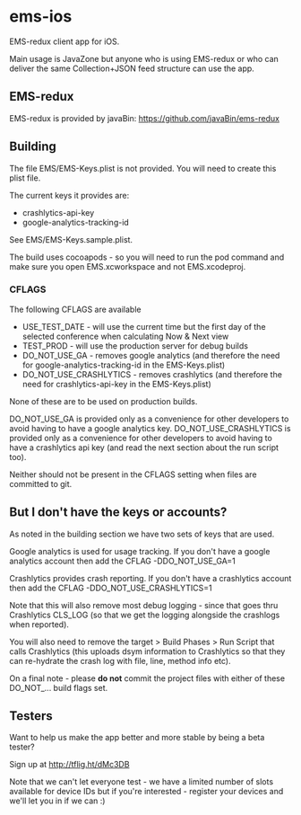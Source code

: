 # ems-ios

EMS-redux client app for iOS.

Main usage is JavaZone but anyone who is using EMS-redux or who can deliver the same Collection+JSON feed structure can use the app.

## EMS-redux

EMS-redux is provided by javaBin: https://github.com/javaBin/ems-redux

## Building

The file EMS/EMS-Keys.plist is not provided. You will need to create this plist file.

The current keys it provides are:

* crashlytics-api-key
* google-analytics-tracking-id

See EMS/EMS-Keys.sample.plist.

The build uses cocoapods - so you will need to run the pod command and make sure you open EMS.xcworkspace and not EMS.xcodeproj.

### CFLAGS

The following CFLAGS are available

* USE_TEST_DATE - will use the current time but the first day of the selected conference when calculating Now & Next view
* TEST_PROD - will use the production server for debug builds
* DO_NOT_USE_GA - removes google analytics (and therefore the need for google-analytics-tracking-id in the EMS-Keys.plist)
* DO_NOT_USE_CRASHLYTICS - removes crashlytics (and therefore the need for crashlytics-api-key in the EMS-Keys.plist)

None of these are to be used on production builds.

DO_NOT_USE_GA is provided only as a convenience for other developers to avoid having to have a google analytics key.
DO_NOT_USE_CRASHLYTICS is provided only as a convenience for other developers to avoid having to have a crashlytics api key (and read the next section about the run script too).

Neither should not be present in the CFLAGS setting when files are committed to git.

## But I don't have the keys or accounts?

As noted in the building section we have two sets of keys that are used.

Google analytics is used for usage tracking. If you don't have a google analytics account then add the CFLAG -DDO_NOT_USE_GA=1

Crashlytics provides crash reporting. If you don't have a crashlytics account then add the CFLAG -DDO_NOT_USE_CRASHLYTICS=1

Note that this will also remove most debug logging - since that goes thru Crashlytics CLS_LOG (so that we get the logging alongside the crashlogs when reported).

You will also need to remove the target > Build Phases > Run Script that calls Crashlytics (this uploads dsym information to Crashlytics so that they can re-hydrate the crash log with file, line, method info etc).

On a final note - please **do not** commit the project files with either of these DO_NOT_... build flags set.

## Testers

Want to help us make the app better and more stable by being a beta tester?

Sign up at http://tflig.ht/dMc3DB

Note that we can't let everyone test - we have a limited number of slots available for device IDs but if you're interested - register your devices and we'll let you in if we can :)
